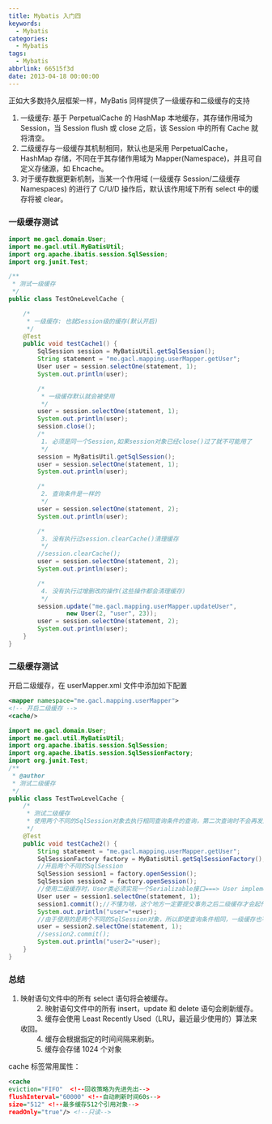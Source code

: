 ```yaml
---
title: Mybatis 入门四
keywords:
  - Mybatis
categories:
  - Mybatis
tags:
  - Mybatis
abbrlink: 66515f3d
date: 2013-04-18 00:00:00
---
```


正如大多数持久层框架一样，MyBatis 同样提供了一级缓存和二级缓存的支持

1. 一级缓存: 基于 PerpetualCache 的 HashMap 本地缓存，其存储作用域为 Session，当 Session flush 或 close 之后，该 Session 中的所有 Cache 就将清空。
2. 二级缓存与一级缓存其机制相同，默认也是采用 PerpetualCache，HashMap 存储，不同在于其存储作用域为 Mapper(Namespace)，并且可自定义存储源，如 Ehcache。
3. 对于缓存数据更新机制，当某一个作用域 (一级缓存 Session/二级缓存 Namespaces) 的进行了 C/U/D 操作后，默认该作用域下所有 select 中的缓存将被 clear。

### 一级缓存测试

```java
import me.gacl.domain.User;
import me.gacl.util.MyBatisUtil;
import org.apache.ibatis.session.SqlSession;
import org.junit.Test;

/**
 * 测试一级缓存
 */
public class TestOneLevelCache {

    /*
     * 一级缓存: 也就Session级的缓存(默认开启)
     */
    @Test
    public void testCache1() {
        SqlSession session = MyBatisUtil.getSqlSession();
        String statement = "me.gacl.mapping.userMapper.getUser";
        User user = session.selectOne(statement, 1);
        System.out.println(user);

        /*
         * 一级缓存默认就会被使用
         */
        user = session.selectOne(statement, 1);
        System.out.println(user);
        session.close();
        /*
         1. 必须是同一个Session,如果session对象已经close()过了就不可能用了
         */
        session = MyBatisUtil.getSqlSession();
        user = session.selectOne(statement, 1);
        System.out.println(user);

        /*
         2. 查询条件是一样的
         */
        user = session.selectOne(statement, 2);
        System.out.println(user);

        /*
         3. 没有执行过session.clearCache()清理缓存
         */
        //session.clearCache();
        user = session.selectOne(statement, 2);
        System.out.println(user);

        /*
         4. 没有执行过增删改的操作(这些操作都会清理缓存)
         */
        session.update("me.gacl.mapping.userMapper.updateUser",
                new User(2, "user", 23));
        user = session.selectOne(statement, 2);
        System.out.println(user);
    }
}

```

### 二级缓存测试

开启二级缓存，在 userMapper.xml 文件中添加如下配置

```xml
<mapper namespace="me.gacl.mapping.userMapper">
<!-- 开启二级缓存 -->
<cache/>
```

```java
import me.gacl.domain.User;
import me.gacl.util.MyBatisUtil;
import org.apache.ibatis.session.SqlSession;
import org.apache.ibatis.session.SqlSessionFactory;
import org.junit.Test;
/**
 * @author
 * 测试二级缓存
 */
public class TestTwoLevelCache {
    /*
     * 测试二级缓存
     * 使用两个不同的SqlSession对象去执行相同查询条件的查询，第二次查询时不会再发送SQL语句，而是直接从缓存中取出数据
     */
    @Test
    public void testCache2() {
        String statement = "me.gacl.mapping.userMapper.getUser";
        SqlSessionFactory factory = MyBatisUtil.getSqlSessionFactory();
        //开启两个不同的SqlSession
        SqlSession session1 = factory.openSession();
        SqlSession session2 = factory.openSession();
        //使用二级缓存时，User类必须实现一个Serializable接口===> User implements Serializable
        User user = session1.selectOne(statement, 1);
        session1.commit();//不懂为啥，这个地方一定要提交事务之后二级缓存才会起作用
        System.out.println("user="+user);
        //由于使用的是两个不同的SqlSession对象，所以即使查询条件相同，一级缓存也不会开启使用
        user = session2.selectOne(statement, 1);
        //session2.commit();
        System.out.println("user2="+user);
    }
}
```

### 总结

1. 映射语句文件中的所有 select 语句将会被缓存。  
   　　 2. 映射语句文件中的所有 insert，update 和 delete 语句会刷新缓存。  
   　　 3. 缓存会使用 Least Recently Used（LRU，最近最少使用的）算法来收回。  
   　　 4. 缓存会根据指定的时间间隔来刷新。  
   　　 5. 缓存会存储 1024 个对象

cache 标签常用属性：

```xml
<cache
eviction="FIFO"  <!--回收策略为先进先出-->
flushInterval="60000" <!--自动刷新时间60s-->
size="512" <!--最多缓存512个引用对象-->
readOnly="true"/> <!--只读-->
```
